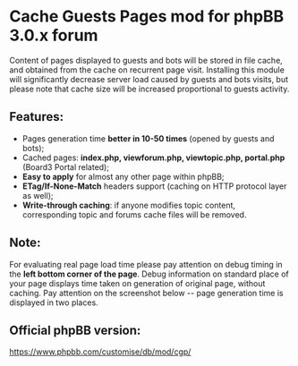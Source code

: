 # Cache Guests Pages mod for phpBB 3.0.x forum
Content of pages displayed to guests and bots will be stored in file cache, and obtained from the cache on recurrent page visit. Installing this module will significantly decrease server load caused by guests and bots visits, but please note that cache size will be increased proportional to guests activity.

## Features:
 - Pages generation time **better in 10-50 times** (opened by guests and bots);
 - Cached pages: **index.php, viewforum.php, viewtopic.php, portal.php** (Board3 Portal related);
 - **Easy to apply** for almost any other page within phpBB;
 - **ETag/If-None-Match** headers support (caching on HTTP protocol layer as well);
 - **Write-through caching**: if anyone modifies topic content, corresponding topic and forums cache files will be removed.

## Note: 
For evaluating real page load time please pay attention on debug timing in the **left bottom corner of the page**. Debug information on standard place of your page displays time taken on generation of original page, without caching. Pay attention on the screenshot below -- page generation time is displayed in two places.

## Official phpBB version:
https://www.phpbb.com/customise/db/mod/cgp/
